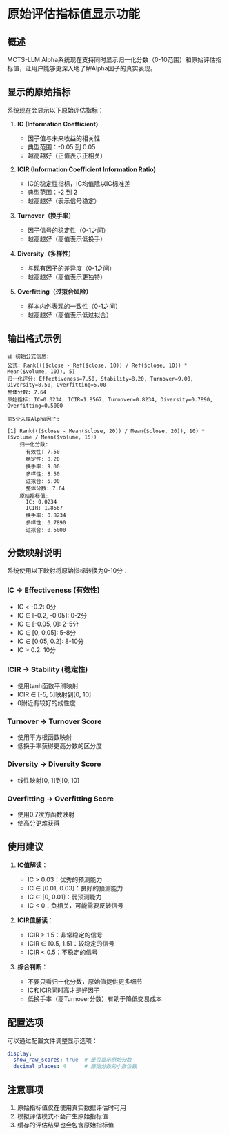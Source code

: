 # 原始评估指标值显示功能

## 概述

MCTS-LLM Alpha系统现在支持同时显示归一化分数（0-10范围）和原始评估指标值，让用户能够更深入地了解Alpha因子的真实表现。

## 显示的原始指标

系统现在会显示以下原始评估指标：

1. **IC (Information Coefficient)**
   - 因子值与未来收益的相关性
   - 典型范围：-0.05 到 0.05
   - 越高越好（正值表示正相关）

2. **ICIR (Information Coefficient Information Ratio)**
   - IC的稳定性指标，IC均值除以IC标准差
   - 典型范围：-2 到 2
   - 越高越好（表示信号稳定）

3. **Turnover（换手率）**
   - 因子信号的稳定性（0-1之间）
   - 越高越好（高值表示低换手）

4. **Diversity（多样性）**
   - 与现有因子的差异度（0-1之间）
   - 越高越好（高值表示更独特）

5. **Overfitting（过拟合风险）**
   - 样本内外表现的一致性（0-1之间）
   - 越高越好（高值表示低过拟合）

## 输出格式示例

```
📊 初始公式信息:
公式: Rank((($close - Ref($close, 10)) / Ref($close, 10)) * Mean($volume, 10)), 5)
归一化评分: Effectiveness=7.50, Stability=8.20, Turnover=9.00, Diversity=8.50, Overfitting=5.00
整体分数: 7.64
原始指标: IC=0.0234, ICIR=1.8567, Turnover=0.8234, Diversity=0.7890, Overfitting=0.5000

前5个入库Alpha因子:

[1] Rank((($close - Mean($close, 20)) / Mean($close, 20)), 10) * ($volume / Mean($volume, 15))
    归一化分数:
      有效性: 7.50
      稳定性: 8.20
      换手率: 9.00
      多样性: 8.50
      过拟合: 5.00
      整体分数: 7.64
    原始指标值:
      IC: 0.0234
      ICIR: 1.8567
      换手率: 0.8234
      多样性: 0.7890
      过拟合: 0.5000
```

## 分数映射说明

系统使用以下映射将原始指标转换为0-10分：

### IC → Effectiveness (有效性)
- IC < -0.2: 0分
- IC ∈ [-0.2, -0.05]: 0-2分
- IC ∈ [-0.05, 0]: 2-5分
- IC ∈ [0, 0.05]: 5-8分
- IC ∈ [0.05, 0.2]: 8-10分
- IC > 0.2: 10分

### ICIR → Stability (稳定性)
- 使用tanh函数平滑映射
- ICIR ∈ [-5, 5]映射到[0, 10]
- 0附近有较好的线性度

### Turnover → Turnover Score
- 使用平方根函数映射
- 低换手率获得更高分数的区分度

### Diversity → Diversity Score
- 线性映射[0, 1]到[0, 10]

### Overfitting → Overfitting Score
- 使用0.7次方函数映射
- 使高分更难获得

## 使用建议

1. **IC值解读**：
   - IC > 0.03：优秀的预测能力
   - IC ∈ [0.01, 0.03]：良好的预测能力
   - IC ∈ [0, 0.01]：弱预测能力
   - IC < 0：负相关，可能需要反转信号

2. **ICIR值解读**：
   - ICIR > 1.5：非常稳定的信号
   - ICIR ∈ [0.5, 1.5]：较稳定的信号
   - ICIR < 0.5：不稳定的信号

3. **综合判断**：
   - 不要只看归一化分数，原始值提供更多细节
   - IC和ICIR同时高才是好因子
   - 低换手率（高Turnover分数）有助于降低交易成本

## 配置选项

可以通过配置文件调整显示选项：

```yaml
display:
  show_raw_scores: true  # 是否显示原始分数
  decimal_places: 4      # 原始分数的小数位数
```

## 注意事项

1. 原始指标值仅在使用真实数据评估时可用
2. 模拟评估模式不会产生原始指标值
3. 缓存的评估结果也会包含原始指标值